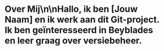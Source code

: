 # Over Mij\n\nHallo, ik ben [Jouw Naam] en ik werk aan dit Git-project. Ik ben geïnteresseerd in Beyblades en leer graag over versiebeheer.
